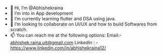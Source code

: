 - 👋 Hi, I’m @Abhishekraina
- 👀 I’m into in App development 
- 🌱 I’m currently learning flutter and DSA using java.
- 💞️ I’m looking to collaborate on UI/UX and how to build Softwares from scratch.
- 📫 You can reach me at the following options: 
  Email:- abhishek.raina.uit@gmail.com
  LinkedIn : - https://www.linkedin.com/in/abhishekraina12/


  

<!---
Abhishekraina7/Abhishekraina7 is a ✨ special ✨ repository because its `README.md` (this file) appears on your GitHub profile.
You can click the Preview link to take a look at your changes.
--->
